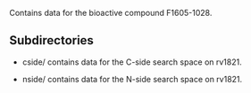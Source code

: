 Contains data for the bioactive compound F1605-1028.

## Subdirectories

- cside/ contains data for the C-side search space on rv1821.

- nside/ contains data for the N-side search space on rv1821.

